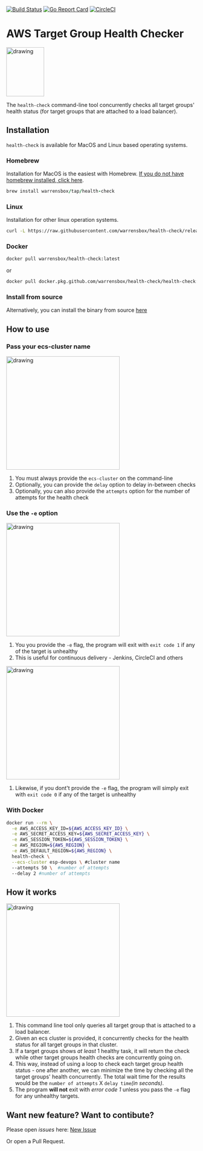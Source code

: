 [![Build Status](https://travis-ci.org/warrensbox/health-check.svg?branch=master)](https://travis-ci.org/warrensbox/health-check)
[![Go Report Card](https://goreportcard.com/badge/github.com/warrensbox/health-check)](https://goreportcard.com/report/github.com/warrensbox/health-check)
[![CircleCI](https://circleci.com/gh/warrensbox/health-check/tree/master.svg?style=shield&circle-token=c5d416ceb68675bb6602c58b084a2df2d51d7601)](https://circleci.com/gh/warrensbox/health-check)



# AWS Target Group Health Checker 

<img style="text-allign:center" src="https://kepler-images.s3.us-east-2.amazonaws.com/warrensbox/health-check/logo.svg" alt="drawing" width="100" height="130"/>

The `health-check` command-line tool concurrently checks all target groups' health status (for target groups that are attached to a load balancer).  

## Installation

`health-check` is available for MacOS and Linux based operating systems.

### Homebrew

Installation for MacOS is the easiest with Homebrew. [If you do not have homebrew installed, click here](https://brew.sh/).


```ruby
brew install warrensbox/tap/health-check
```

### Linux

Installation for other linux operation systems.

```sh
curl -L https://raw.githubusercontent.com/warrensbox/health-check/release/install.sh | bash
```

### Docker
```sh
docker pull warrensbox/health-check:latest
```
or  
```sh
docker pull docker.pkg.github.com/warrensbox/health-check/health-check:latest
```

### Install from source

Alternatively, you can install the binary from source [here](https://github.com/warrensbox/health-check/releases)

## How to use
### Pass your ecs-cluster name
<img style="text-allign:center" src="https://kepler-images.s3.us-east-2.amazonaws.com/warrensbox/health-check/health-check-all-good.gif" alt="drawing"  height="300"/>

1. You must always provide the `ecs-cluster` on the command-line
2. Optionally, you can provide the `delay` option to delay in-between checks
3. Optionally, you can also provide the `attempts` option for the number of attempts for the health check


### Use the `-e` option
<img style="text-allign:center" src="https://kepler-images.s3.us-east-2.amazonaws.com/warrensbox/health-check/health-check-all-bad-1.gif" alt="drawing"  height="300"/>

1. You you provide the `-e` flag, the program  will exit with `exit code 1` if any of the target is unhealthy
2. This is useful for continuous delivery - Jenkins, CircleCI and others  

<img style="text-allign:center" src="https://kepler-images.s3.us-east-2.amazonaws.com/warrensbox/health-check/health-check-all-bad-0.gif" alt="drawing"  height="300"/>

1. Likewise, if you dont't provide the `-e` flag, the program  will simply exit with `exit code 0` if any of the target is unhealthy

### With Docker
```sh
docker run --rm \
  -e AWS_ACCESS_KEY_ID=${AWS_ACCESS_KEY_ID} \
  -e AWS_SECRET_ACCESS_KEY=${AWS_SECRET_ACCESS_KEY} \
  -e AWS_SESSION_TOKEN=${AWS_SESSION_TOKEN} \
  -e AWS_REGION=${AWS_REGION} \
  -e AWS_DEFAULT_REGION=${AWS_REGION} \
  health-check \
  --ecs-cluster esp-devops \ #cluster name 
  --attempts 50 \  #number of attempts
  --delay 2 #number of attempts
```

## How it works

<img style="text-allign:center" src="https://kepler-images.s3.us-east-2.amazonaws.com/warrensbox/health-check/health-check-diagram.png" alt="drawing"  height="300"/>


1. This command line tool only queries all target group that is attached to a load balancer.
2. Given an ecs cluster is provided, it concurrently checks for the health status for all target groups in that cluster.
3. If a target groups shows *at least* 1 healthy task, it will return the check while other target groups health checks are concurrently going on.  
4. This way, instead of using a loop to check each target group health status - one after another, we can minimize the time by checking all the target groups' health concurrently. The total wait time for the results would be the `number of attempts` X `delay time`*(in seconds)*.
5. The program **will not** exit with *error code 1* unless you pass the `-e` flag for any unhealthy targets.


## Want new feature? Want to contibute?

Please open  *issues* here: [New Issue](https://github.com/warrensbox/health-check/issues)  

Or open a Pull Request.  


